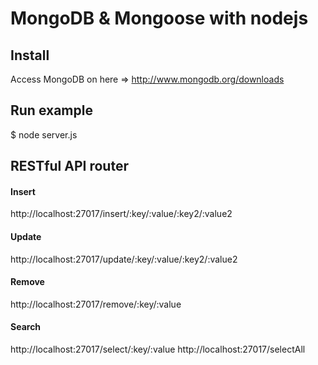 # MongoDB & Mongoose with nodejs

## Install

Access MongoDB on here => http://www.mongodb.org/downloads

## Run example

$ node server.js

## RESTful API router

#### Insert

http://localhost:27017/insert/:key/:value/:key2/:value2

#### Update
http://localhost:27017/update/:key/:value/:key2/:value2

#### Remove
http://localhost:27017/remove/:key/:value

#### Search
http://localhost:27017/select/:key/:value
http://localhost:27017/selectAll


